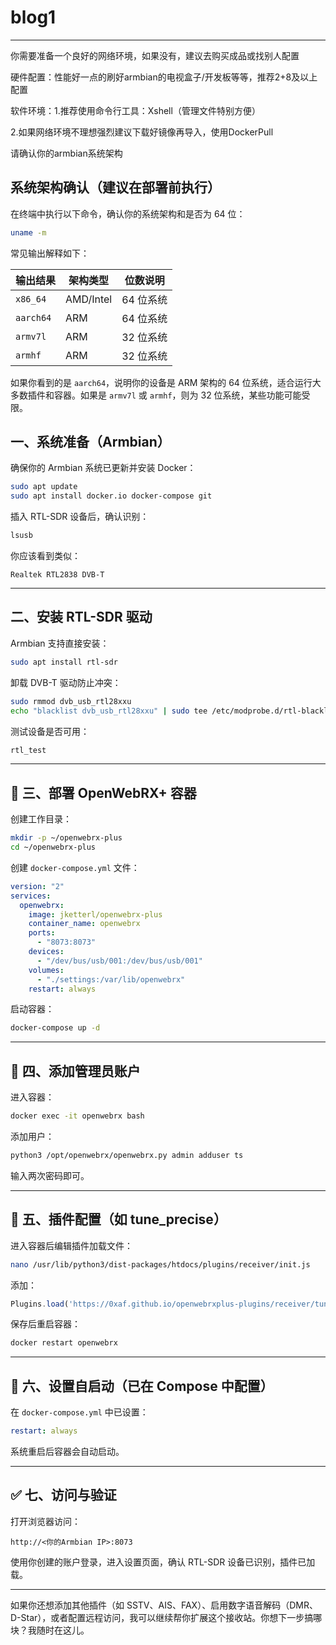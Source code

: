 # blog1


---
你需要准备一个良好的网络环境，如果没有，建议去购买成品或找别人配置

硬件配置：性能好一点的刷好armbian的电视盒子/开发板等等，推荐2+8及以上配置

软件环境：1.推荐使用命令行工具：Xshell（管理文件特别方便）

2.如果网络环境不理想强烈建议下载好镜像再导入，使用DockerPull

请确认你的armbian系统架构

## 系统架构确认（建议在部署前执行）

在终端中执行以下命令，确认你的系统架构和是否为 64 位：

```bash
uname -m
```

常见输出解释如下：

| 输出结果     | 架构类型 | 位数说明     |
|--------------|----------|--------------|
| `x86_64`     | AMD/Intel | 64 位系统     |
| `aarch64`    | ARM       | 64 位系统     |
| `armv7l`     | ARM       | 32 位系统     |
| `armhf`      | ARM       | 32 位系统     |

如果你看到的是 `aarch64`，说明你的设备是 ARM 架构的 64 位系统，适合运行大多数插件和容器。如果是 `armv7l` 或 `armhf`，则为 32 位系统，某些功能可能受限。


## 一、系统准备（Armbian）

确保你的 Armbian 系统已更新并安装 Docker：

```bash
sudo apt update
sudo apt install docker.io docker-compose git
```

插入 RTL-SDR 设备后，确认识别：

```bash
lsusb
```

你应该看到类似：

```
Realtek RTL2838 DVB-T
```

---

## 二、安装 RTL-SDR 驱动

Armbian 支持直接安装：

```bash
sudo apt install rtl-sdr
```

卸载 DVB-T 驱动防止冲突：

```bash
sudo rmmod dvb_usb_rtl28xxu
echo "blacklist dvb_usb_rtl28xxu" | sudo tee /etc/modprobe.d/rtl-blacklist.conf
```

测试设备是否可用：

```bash
rtl_test
```

---

## 🐳 三、部署 OpenWebRX+ 容器

创建工作目录：

```bash
mkdir -p ~/openwebrx-plus
cd ~/openwebrx-plus
```

创建 `docker-compose.yml` 文件：

```yaml
version: "2"
services:
  openwebrx:
    image: jketterl/openwebrx-plus
    container_name: openwebrx
    ports:
      - "8073:8073"
    devices:
      - "/dev/bus/usb/001:/dev/bus/usb/001"
    volumes:
      - "./settings:/var/lib/openwebrx"
    restart: always
```

启动容器：

```bash
docker-compose up -d
```

---

## 🔐 四、添加管理员账户

进入容器：

```bash
docker exec -it openwebrx bash
```

添加用户：

```bash
python3 /opt/openwebrx/openwebrx.py admin adduser ts
```

输入两次密码即可。

---

## 🧩 五、插件配置（如 tune_precise）

进入容器后编辑插件加载文件：

```bash
nano /usr/lib/python3/dist-packages/htdocs/plugins/receiver/init.js
```

添加：

```js
Plugins.load('https://0xaf.github.io/openwebrxplus-plugins/receiver/tune_precise/tune_precise.js');
```

保存后重启容器：

```bash
docker restart openwebrx
```

---

## 🔄 六、设置自启动（已在 Compose 中配置）

在 `docker-compose.yml` 中已设置：

```yaml
restart: always
```

系统重启后容器会自动启动。

---

## ✅ 七、访问与验证

打开浏览器访问：

```
http://<你的Armbian IP>:8073
```

使用你创建的账户登录，进入设置页面，确认 RTL-SDR 设备已识别，插件已加载。

---

如果你还想添加其他插件（如 SSTV、AIS、FAX）、启用数字语音解码（DMR、D-Star），或者配置远程访问，我可以继续帮你扩展这个接收站。你想下一步搞哪块？我随时在这儿。
